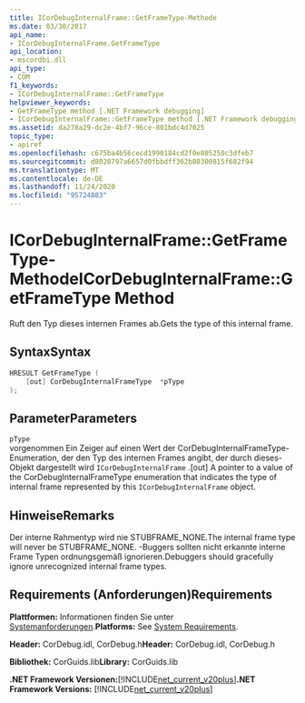 ```yaml
---
title: ICorDebugInternalFrame::GetFrameType-Methode
ms.date: 03/30/2017
api_name:
- ICorDebugInternalFrame.GetFrameType
api_location:
- mscordbi.dll
api_type:
- COM
f1_keywords:
- ICorDebugInternalFrame::GetFrameType
helpviewer_keywords:
- GetFrameType method [.NET Framework debugging]
- ICorDebugInternalFrame::GetFrameType method [.NET Framework debugging]
ms.assetid: da278a29-dc2e-4bf7-96ce-801bdc4d7025
topic_type:
- apiref
ms.openlocfilehash: c675ba4b56cecd1990184cd2f0e805250c3dfeb7
ms.sourcegitcommit: d8020797a6657d0fbbdff362b80300815f682f94
ms.translationtype: MT
ms.contentlocale: de-DE
ms.lasthandoff: 11/24/2020
ms.locfileid: "95724883"
---
```

# <a name="icordebuginternalframegetframetype-method"></a><span data-ttu-id="77fc0-102">ICorDebugInternalFrame::GetFrameType-Methode</span><span class="sxs-lookup"><span data-stu-id="77fc0-102">ICorDebugInternalFrame::GetFrameType Method</span></span>

<span data-ttu-id="77fc0-103">Ruft den Typ dieses internen Frames ab.</span><span class="sxs-lookup"><span data-stu-id="77fc0-103">Gets the type of this internal frame.</span></span>  
  
## <a name="syntax"></a><span data-ttu-id="77fc0-104">Syntax</span><span class="sxs-lookup"><span data-stu-id="77fc0-104">Syntax</span></span>  
  
```cpp  
HRESULT GetFrameType (  
    [out] CorDebugInternalFrameType  *pType  
);  
```  
  
## <a name="parameters"></a><span data-ttu-id="77fc0-105">Parameter</span><span class="sxs-lookup"><span data-stu-id="77fc0-105">Parameters</span></span>  

 `pType`  
 <span data-ttu-id="77fc0-106">vorgenommen Ein Zeiger auf einen Wert der CorDebugInternalFrameType-Enumeration, der den Typ des internen Frames angibt, der durch dieses-Objekt dargestellt wird `ICorDebugInternalFrame` .</span><span class="sxs-lookup"><span data-stu-id="77fc0-106">[out] A pointer to a value of the CorDebugInternalFrameType enumeration that indicates the type of internal frame represented by this `ICorDebugInternalFrame` object.</span></span>  
  
## <a name="remarks"></a><span data-ttu-id="77fc0-107">Hinweise</span><span class="sxs-lookup"><span data-stu-id="77fc0-107">Remarks</span></span>  

 <span data-ttu-id="77fc0-108">Der interne Rahmentyp wird nie STUBFRAME_NONE.</span><span class="sxs-lookup"><span data-stu-id="77fc0-108">The internal frame type will never be STUBFRAME_NONE.</span></span> <span data-ttu-id="77fc0-109">-Buggers sollten nicht erkannte interne Frame Typen ordnungsgemäß ignorieren.</span><span class="sxs-lookup"><span data-stu-id="77fc0-109">Debuggers should gracefully ignore unrecognized internal frame types.</span></span>  
  
## <a name="requirements"></a><span data-ttu-id="77fc0-110">Requirements (Anforderungen)</span><span class="sxs-lookup"><span data-stu-id="77fc0-110">Requirements</span></span>  

 <span data-ttu-id="77fc0-111">**Plattformen:** Informationen finden Sie unter [Systemanforderungen](../../get-started/system-requirements.md).</span><span class="sxs-lookup"><span data-stu-id="77fc0-111">**Platforms:** See [System Requirements](../../get-started/system-requirements.md).</span></span>  
  
 <span data-ttu-id="77fc0-112">**Header:** CorDebug.idl, CorDebug.h</span><span class="sxs-lookup"><span data-stu-id="77fc0-112">**Header:** CorDebug.idl, CorDebug.h</span></span>  
  
 <span data-ttu-id="77fc0-113">**Bibliothek:** CorGuids.lib</span><span class="sxs-lookup"><span data-stu-id="77fc0-113">**Library:** CorGuids.lib</span></span>  
  
 <span data-ttu-id="77fc0-114">**.NET Framework Versionen:**[!INCLUDE[net_current_v20plus](../../../../includes/net-current-v20plus-md.md)]</span><span class="sxs-lookup"><span data-stu-id="77fc0-114">**.NET Framework Versions:** [!INCLUDE[net_current_v20plus](../../../../includes/net-current-v20plus-md.md)]</span></span>
